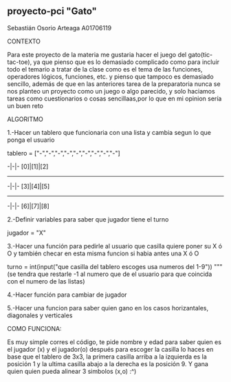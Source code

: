 ## proyecto-pci "Gato"

Sebastián Osorio Arteaga A01706119

CONTEXTO

Para este proyecto de la materia me gustaria hacer el juego del gato(tic-tac-toe), ya que pienso que es lo demasiado complicado como para incluir todo el temario a tratar de la clase como es el tema de las funciones, operadores lógicos, funciones, etc. y pienso que tampoco es demasiado sencillo, además de que en las anteriores tarea de la preparatoria nunca se nos planteo un proyecto como un juego o algo parecido, y solo haciamos tareas como cuestionarios o cosas sencillaas,por lo que en mi opinion sería un buen reto 

ALGORITMO

1.-Hacer un tablero que funcionaria con una lista y cambia segun lo que ponga el usuario

tablero = ["-","-","-","-","-","-","-","-","-"] 

-|-|-       [0]|[1]|[2]     
-----       -----------
-|-|-       [3]|[4]|[5] 
-----       -----------
-|-|-       [6]|[7]|[8] 

2.-Definir variables para saber que jugador tiene el turno

jugador = "X"

3.-Hacer una función para pedirle al usuario que casilla quiere poner su X ó O y también checar en esta misma funcion si habia antes una X ó O

turno = int(input("que casilla del tablero escoges usa numeros del 1-9"))
"""(se tendra que restarle -1 al numero que de el usuario para que coincida con el numero de las listas)

4.-Hacer función para cambiar de jugador


5.-Hacer una funcion para saber quien gano en los casos horizantales, diagonales y verticales 


COMO FUNCIONA:

Es muy simple corres el código, te pide nombre y edad para saber quien es el jugador (x) y el jugador(o)
después para escoger la casilla lo haces en base que el tablero de 3x3, la primera casilla
arriba a la izquierda es la posición 1 y la ultima casilla abajo a la derecha es la posición 9. 
Y gana quien quien pueda alinear 3 simbolos (x,o) :^)

